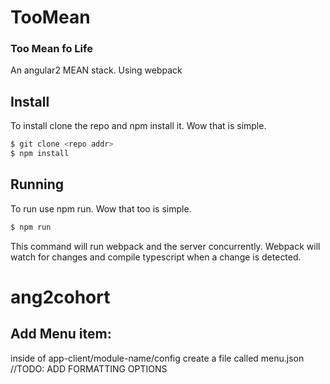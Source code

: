 # TooMean
### Too Mean fo Life

An angular2 MEAN stack. Using webpack

## Install
To install clone the repo and npm install it. Wow that is simple.

```bash
$ git clone <repo addr>
$ npm install
```

## Running
To run use npm run. Wow that too is simple.

```bash
$ npm run
```

This command will run webpack and the server concurrently. Webpack will
watch for changes and compile typescript when a change is detected.

# ang2cohort



## Add Menu item:
inside of app-client/module-name/config create a file called menu.json 
//TODO: ADD FORMATTING OPTIONS
